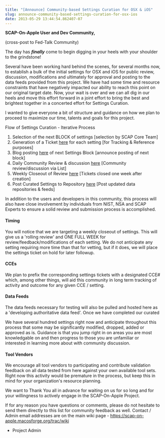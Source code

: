```yaml
---
title: "[Announce] Community-based Settings Curation for OSX & iOS"
slug: announce-community-based-settings-curation-for-osx-ios
date: 2013-05-29 13:44:54.862407-07
---
```


**SCAP-On-Apple User and Dev Community,**

(cross-post to Fed-Talk Community)

The day has ***finally*** come to begin digging in your heels with your shoulder to the grindstone!

Several have been working hard behind the scenes, for several months now, to establish a bulk of the initial settings for OSX and iOS for public review, discussion, modifications and ultimately for approval and posting to the data feeds provided from this project. We have had some time and resource constraints that have negatively impacted our ability to reach this point on our original target date. Now, your wait is over and we can all dig in our heels and move this effort forward in a joint effort to bring the best and brightest together in a concerted effort for Settings Curation.

<!--more-->

I wanted to give everyone a bit of structure and guidance on how we plan to proceed to maximize our time, talents and goals for this project. 

Flow of Settings Curation - Iterative Process

1. Selection of the next BLOCK of settings \[selection by SCAP Core Team\]
2. Generation of a Ticket [here](https://scap-on-apple.macosforge.org/trac/newticket "New Ticket") for each setting  \[for Tracking & Reference purposes\]
3. Blog posting [here](https://scap-on-apple.macosforge.org/news "Blog") of next Settings Block \[announce posting of next block\]
4. Daily Community Review & discussion [here](https://scap-on-apple.macosforge.org/trac/wiki/MailingList "Mailing Lists") \[Community review/discussion via List\]
5. Weekly Closeout of Review [here](https://scap-on-apple.macosforge.org/trac/report/6 "Closed Out Tickets") \[Tickets closed one week after creation\]
6. Post Curated Settings to Repository [here](https://scap-on-apple.macosforge.org/trac/browser "Repository") \[Post updated data repositories & feeds\]

In addition to the users and developers in this community, this process will also have close involvement by individuals from NIST, NSA and SCAP Experts to ensure a solid review and submission process is accomplished.

#### Timing

You will notice that we are targeting a weekly closeout of settings. This will give us a 'rolling review' and ONE FULL WEEK for review/feedback/modifications of each setting. We do not anticipate any setting requiring more time than that for vetting, but if it does, we will place the settings ticket on hold for later followup. 

#### CCEs

We plan to prefix the corresponding settings tickets with a designated CCE\# which, among other things, will aid this community in long term tracking of activity and outcome for any given CCE / setting.

#### Data Feeds

The data feeds necessary for testing will also be pulled and hosted here as a 'developing authoritative data feed'. Once we have completed our curated 

We have several hundred settings right now and anticipate throughout this process that some may be significantly modified, dropped, added or approved as is. Guidance is that you jump right in on areas you are most knowledgable on and then progress to those you are unfamiliar or interested in learning more about with community discussion. 

#### Tool Vendors

We encourage all tool vendors to participating and contribute validation feedback on all data tested from here against your own available tool sets. Right now this activity would be premature in the process, but keep this in mind for your organization's resource planning.

We want to Thank You all in advance for waiting on us for so long and for your willingness to actively engage in the SCAP-On-Apple Project.

If for any reason you have questions or comments, please do not hesitate to send them directly to this list for community feedback as well. Contact / Admin email addresses are on the main wiki page - <https://scap-on-apple.macosforge.org/trac/wiki>

- Project Admin
